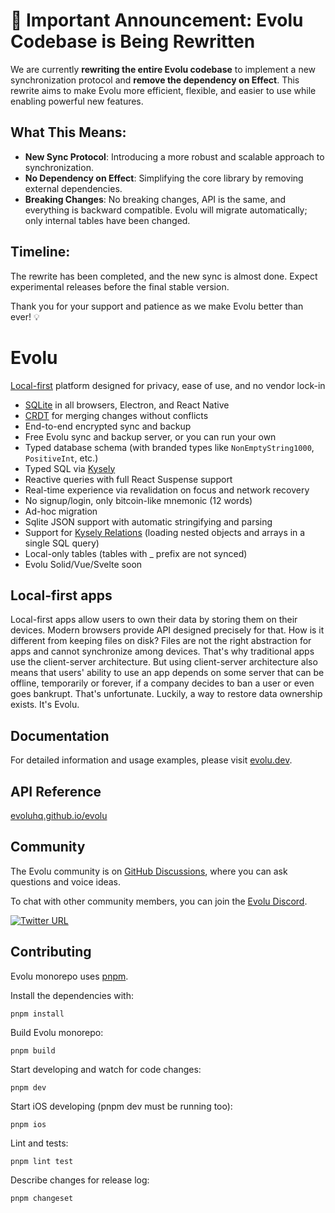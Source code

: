 # 🚧 Important Announcement: Evolu Codebase is Being Rewritten

We are currently **rewriting the entire Evolu codebase** to implement a new synchronization protocol and **remove the dependency on Effect**. This rewrite aims to make Evolu more efficient, flexible, and easier to use while enabling powerful new features.

## What This Means:
- **New Sync Protocol**: Introducing a more robust and scalable approach to synchronization.
- **No Dependency on Effect**: Simplifying the core library by removing external dependencies.
- **Breaking Changes**: No breaking changes, API is the same, and everything is backward compatible. Evolu will migrate automatically; only internal tables have been changed.

## Timeline:
The rewrite has been completed, and the new sync is almost done. Expect experimental releases before the final stable version.

Thank you for your support and patience as we make Evolu better than ever! 💡

# Evolu

[Local-first](https://www.inkandswitch.com/local-first) platform designed for privacy, ease of use, and no vendor lock-in

- [SQLite](https://sqlite.org) in all browsers, Electron, and React Native
- [CRDT](https://crdt.tech) for merging changes without conflicts
- End-to-end encrypted sync and backup
- Free Evolu sync and backup server, or you can run your own
- Typed database schema (with branded types like `NonEmptyString1000`, `PositiveInt`, etc.)
- Typed SQL via [Kysely](https://kysely.dev)
- Reactive queries with full React Suspense support
- Real-time experience via revalidation on focus and network recovery
- No signup/login, only bitcoin-like mnemonic (12 words)
- Ad-hoc migration
- Sqlite JSON support with automatic stringifying and parsing
- Support for [Kysely Relations](https://kysely.dev/docs/recipes/relations) (loading nested objects and arrays in a single SQL query)
- Local-only tables (tables with \_ prefix are not synced)
- Evolu Solid/Vue/Svelte soon

## Local-first apps

Local-first apps allow users to own their data by storing them on their devices. Modern browsers provide API designed precisely for that. How is it different from keeping files on disk? Files are not the right abstraction for apps and cannot synchronize among devices. That's why traditional apps use the client-server architecture. But using client-server architecture also means that users' ability to use an app depends on some server that can be offline, temporarily or forever, if a company decides to ban a user or even goes bankrupt. That's unfortunate. Luckily, a way to restore data ownership exists. It's Evolu.

## Documentation

For detailed information and usage examples, please visit [evolu.dev](https://www.evolu.dev).

## API Reference

[evoluhq.github.io/evolu](https://evoluhq.github.io/evolu)

## Community

The Evolu community is on [GitHub Discussions](https://github.com/evoluhq/evolu/discussions), where you can ask questions and voice ideas.

To chat with other community members, you can join the [Evolu Discord](https://discord.gg/2J8yyyyxtZ).

[![Twitter URL](https://img.shields.io/twitter/url/https/x.com/evoluhq.svg?style=social&label=Follow%20%40evoluhq)](https://x.com/evoluhq)

## Contributing

Evolu monorepo uses [pnpm](https://pnpm.io).

Install the dependencies with:

```
pnpm install
```

Build Evolu monorepo:

```
pnpm build
```

Start developing and watch for code changes:

```
pnpm dev
```

Start iOS developing (pnpm dev must be running too):

```
pnpm ios
```

Lint and tests:

```
pnpm lint test
```

Describe changes for release log:

```
pnpm changeset
```
